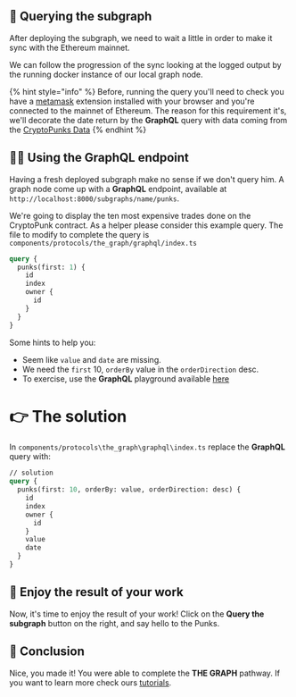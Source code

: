 ## 🧐 Querying the subgraph

After deploying the subgraph, we need to wait a little in order to make it sync with the Ethereum mainnet.

We can follow the progression of the sync looking at the logged output by the running docker instance of our local graph node.

{% hint style="info" %}
Before, running the query you'll need to check you have a [metamask](https://metamask.io/) extension installed with your browser and you're connected to the mainnet of Ethereum. The reason for this requirement it's, we'll decorate the date return by the **GraphQL** query with data coming from the [CryptoPunks Data](https://etherscan.io/address/0x16F5A35647D6F03D5D3da7b35409D65ba03aF3B2#readContract)
{% endhint %}

## 👨‍💻 Using the GraphQL endpoint

Having a fresh deployed subgraph make no sense if we don't query him. A graph node come up with a **GraphQL** endpoint, available at `http://localhost:8000/subgraphs/name/punks`.

We're going to display the ten most expensive trades done on the CryptoPunk contract. As a helper please consider this example query. The file to modify to complete the query is `components/protocols/the_graph/graphql/index.ts`

```graphql
query {
  punks(first: 1) {
    id
    index
    owner {
      id
    }
  }
}
```

Some hints to help you:

- Seem like `value` and `date` are missing.
- We need the `first` 10, `orderBy` value in the `orderDirection` desc.
- To exercise, use the **GraphQL** playground available [here](http://localhost:8000/subgraphs/name/punks)

# 👉 The solution

In `components/protocols\the_graph\graphql\index.ts` replace the **GraphQL** query with:

```graphql
// solution
query {
  punks(first: 10, orderBy: value, orderDirection: desc) {
    id
    index
    owner {
      id
    }
    value
    date
  }
}
```

## 🥳 Enjoy the result of your work

Now, it's time to enjoy the result of your work! Click on the **Query the subgraph** button on the right, and say hello to the Punks.

## 🏁 Conclusion

Nice, you made it! You were able to complete the **THE GRAPH** pathway. If you want to learn more check ours [tutorials](https://www.learn.figment.io).

